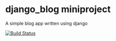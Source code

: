 # django_blog miniproject

A simple blog app written using django

[![Build Status](https://travis-ci.org/Lowe54/django_blog.svg?branch=master)](https://travis-ci.org/Lowe54/django_blog)
